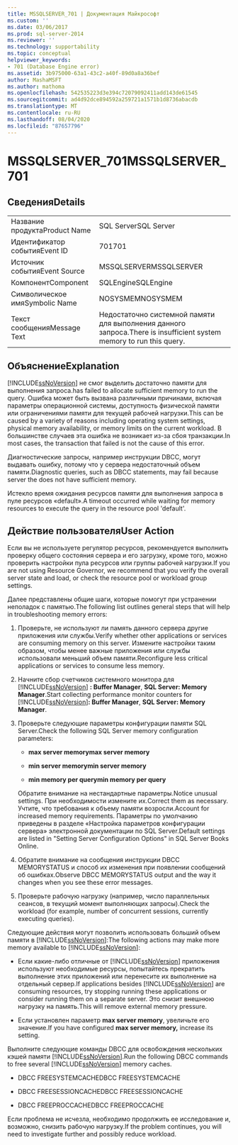 ```yaml
---
title: MSSQLSERVER_701 | Документация Майкрософт
ms.custom: ''
ms.date: 03/06/2017
ms.prod: sql-server-2014
ms.reviewer: ''
ms.technology: supportability
ms.topic: conceptual
helpviewer_keywords:
- 701 (Database Engine error)
ms.assetid: 3b975000-63a1-43c2-a40f-89d0a8a36bef
author: MashaMSFT
ms.author: mathoma
ms.openlocfilehash: 542535223d3e394c72079092411add143de61545
ms.sourcegitcommit: ad4d92dce894592a259721a1571b1d8736abacdb
ms.translationtype: MT
ms.contentlocale: ru-RU
ms.lasthandoff: 08/04/2020
ms.locfileid: "87657796"
---
```

# <a name="mssqlserver_701"></a><span data-ttu-id="cc869-102">MSSQLSERVER_701</span><span class="sxs-lookup"><span data-stu-id="cc869-102">MSSQLSERVER_701</span></span>
    
## <a name="details"></a><span data-ttu-id="cc869-103">Сведения</span><span class="sxs-lookup"><span data-stu-id="cc869-103">Details</span></span>  
  
|||  
|-|-|  
|<span data-ttu-id="cc869-104">Название продукта</span><span class="sxs-lookup"><span data-stu-id="cc869-104">Product Name</span></span>|<span data-ttu-id="cc869-105">SQL Server</span><span class="sxs-lookup"><span data-stu-id="cc869-105">SQL Server</span></span>|  
|<span data-ttu-id="cc869-106">Идентификатор события</span><span class="sxs-lookup"><span data-stu-id="cc869-106">Event ID</span></span>|<span data-ttu-id="cc869-107">701</span><span class="sxs-lookup"><span data-stu-id="cc869-107">701</span></span>|  
|<span data-ttu-id="cc869-108">Источник события</span><span class="sxs-lookup"><span data-stu-id="cc869-108">Event Source</span></span>|<span data-ttu-id="cc869-109">MSSQLSERVER</span><span class="sxs-lookup"><span data-stu-id="cc869-109">MSSQLSERVER</span></span>|  
|<span data-ttu-id="cc869-110">Компонент</span><span class="sxs-lookup"><span data-stu-id="cc869-110">Component</span></span>|<span data-ttu-id="cc869-111">SQLEngine</span><span class="sxs-lookup"><span data-stu-id="cc869-111">SQLEngine</span></span>|  
|<span data-ttu-id="cc869-112">Символическое имя</span><span class="sxs-lookup"><span data-stu-id="cc869-112">Symbolic Name</span></span>|<span data-ttu-id="cc869-113">NOSYSMEM</span><span class="sxs-lookup"><span data-stu-id="cc869-113">NOSYSMEM</span></span>|  
|<span data-ttu-id="cc869-114">Текст сообщения</span><span class="sxs-lookup"><span data-stu-id="cc869-114">Message Text</span></span>|<span data-ttu-id="cc869-115">Недостаточно системной памяти для выполнения данного запроса.</span><span class="sxs-lookup"><span data-stu-id="cc869-115">There is insufficient system memory to run this query.</span></span>|  
  
## <a name="explanation"></a><span data-ttu-id="cc869-116">Объяснение</span><span class="sxs-lookup"><span data-stu-id="cc869-116">Explanation</span></span>  
 [!INCLUDE[ssNoVersion](../../includes/ssnoversion-md.md)] <span data-ttu-id="cc869-117">не смог выделить достаточно памяти для выполнения запроса.</span><span class="sxs-lookup"><span data-stu-id="cc869-117">has failed to allocate sufficient memory to run the query.</span></span> <span data-ttu-id="cc869-118">Ошибка может быть вызвана различными причинами, включая параметры операционной системы, доступность физической памяти или ограничениями памяти для текущей рабочей нагрузки.</span><span class="sxs-lookup"><span data-stu-id="cc869-118">This can be caused by a variety of reasons including operating system settings, physical memory availability, or memory limits on the current workload.</span></span> <span data-ttu-id="cc869-119">В большинстве случаев эта ошибка не возникает из-за сбоя транзакции.</span><span class="sxs-lookup"><span data-stu-id="cc869-119">In most cases, the transaction that failed is not the cause of this error.</span></span>  
  
 <span data-ttu-id="cc869-120">Диагностические запросы, например инструкции DBCC, могут выдавать ошибку, потому что у сервера недостаточный объем памяти.</span><span class="sxs-lookup"><span data-stu-id="cc869-120">Diagnostic queries, such as DBCC statements, may fail because server the does not have sufficient memory.</span></span>  
  
 <span data-ttu-id="cc869-121">Истекло время ожидания ресурсов памяти для выполнения запроса в пуле ресурсов «default».</span><span class="sxs-lookup"><span data-stu-id="cc869-121">A timeout occurred while waiting for memory resources to execute the query in the resource pool 'default'.</span></span>  
  
## <a name="user-action"></a><span data-ttu-id="cc869-122">Действие пользователя</span><span class="sxs-lookup"><span data-stu-id="cc869-122">User Action</span></span>  
 <span data-ttu-id="cc869-123">Если вы не используете регулятор ресурсов, рекомендуется выполнить проверку общего состояния сервера и его загрузку, кроме того, можно проверить настройки пула ресурсов или группы рабочей нагрузки.</span><span class="sxs-lookup"><span data-stu-id="cc869-123">If you are not using Resource Governor, we recommend that you verify the overall server state and load, or check the resource pool or workload group settings.</span></span>  
  
 <span data-ttu-id="cc869-124">Далее представлены общие шаги, которые помогут при устранении неполадок с памятью.</span><span class="sxs-lookup"><span data-stu-id="cc869-124">The following list outlines general steps that will help in troubleshooting memory errors:</span></span>  
  
1.  <span data-ttu-id="cc869-125">Проверьте, не используют ли память данного сервера другие приложения или службы.</span><span class="sxs-lookup"><span data-stu-id="cc869-125">Verify whether other applications or services are consuming memory on this server.</span></span> <span data-ttu-id="cc869-126">Измените настройки таким образом, чтобы менее важные приложения или службы использовали меньший объем памяти.</span><span class="sxs-lookup"><span data-stu-id="cc869-126">Reconfigure less critical applications or services to consume less memory.</span></span>  
  
2.  <span data-ttu-id="cc869-127">Начните сбор счетчиков системного монитора для [!INCLUDE[ssNoVersion](../../includes/ssnoversion-md.md)] **: Buffer Manager**, **SQL Server: Memory Manager**.</span><span class="sxs-lookup"><span data-stu-id="cc869-127">Start collecting performance monitor counters for [!INCLUDE[ssNoVersion](../../includes/ssnoversion-md.md)]**: Buffer Manager**, **SQL Server: Memory Manager**.</span></span>  
  
3.  <span data-ttu-id="cc869-128">Проверьте следующие параметры конфигурации памяти SQL Server.</span><span class="sxs-lookup"><span data-stu-id="cc869-128">Check the following SQL Server memory configuration parameters:</span></span>  
  
    -   <span data-ttu-id="cc869-129">**max server memory**</span><span class="sxs-lookup"><span data-stu-id="cc869-129">**max server memory**</span></span>  
  
    -   <span data-ttu-id="cc869-130">**min server memory**</span><span class="sxs-lookup"><span data-stu-id="cc869-130">**min server memory**</span></span>  
  
    -   <span data-ttu-id="cc869-131">**min memory per query**</span><span class="sxs-lookup"><span data-stu-id="cc869-131">**min memory per query**</span></span>  
  
     <span data-ttu-id="cc869-132">Обратите внимание на нестандартные параметры.</span><span class="sxs-lookup"><span data-stu-id="cc869-132">Notice unusual settings.</span></span> <span data-ttu-id="cc869-133">При необходимости измените их.</span><span class="sxs-lookup"><span data-stu-id="cc869-133">Correct them as necessary.</span></span> <span data-ttu-id="cc869-134">Учтите, что требования к объему памяти возросли.</span><span class="sxs-lookup"><span data-stu-id="cc869-134">Account for increased memory requirements.</span></span> <span data-ttu-id="cc869-135">Параметры по умолчанию приведены в разделе «Настройка параметров конфигурации сервера» электронной документации по SQL Server.</span><span class="sxs-lookup"><span data-stu-id="cc869-135">Default settings are listed in "Setting Server Configuration Options" in SQL Server Books Online.</span></span>  
  
4.  <span data-ttu-id="cc869-136">Обратите внимание на сообщения инструкции DBCC MEMORYSTATUS и способ их изменения при появлении сообщений об ошибках.</span><span class="sxs-lookup"><span data-stu-id="cc869-136">Observe DBCC MEMORYSTATUS output and the way it changes when you see these error messages.</span></span>  
  
5.  <span data-ttu-id="cc869-137">Проверьте рабочую нагрузку (например, число параллельных сеансов, в текущий момент выполняющих запросы).</span><span class="sxs-lookup"><span data-stu-id="cc869-137">Check the workload (for example, number of concurrent sessions, currently executing queries).</span></span>  
  
 <span data-ttu-id="cc869-138">Следующие действия могут позволить использовать больший объем памяти в [!INCLUDE[ssNoVersion](../../includes/ssnoversion-md.md)]:</span><span class="sxs-lookup"><span data-stu-id="cc869-138">The following actions may make more memory available to [!INCLUDE[ssNoVersion](../../includes/ssnoversion-md.md)]:</span></span>  
  
-   <span data-ttu-id="cc869-139">Если какие-либо отличные от [!INCLUDE[ssNoVersion](../../includes/ssnoversion-md.md)] приложения используют необходимые ресурсы, попытайтесь прекратить выполнение этих приложений или перенесите их выполнение на отдельный сервер.</span><span class="sxs-lookup"><span data-stu-id="cc869-139">If applications besides [!INCLUDE[ssNoVersion](../../includes/ssnoversion-md.md)] are consuming resources, try stopping running these applications or consider running them on a separate server.</span></span> <span data-ttu-id="cc869-140">Это снизит внешнюю нагрузку на память.</span><span class="sxs-lookup"><span data-stu-id="cc869-140">This will remove external memory pressure.</span></span>  
  
-   <span data-ttu-id="cc869-141">Если установлен параметр **max server memory**, увеличьте его значение.</span><span class="sxs-lookup"><span data-stu-id="cc869-141">If you have configured **max server memory,** increase its setting.</span></span>  
  
 <span data-ttu-id="cc869-142">Выполните следующие команды DBCC для освобождения нескольких кэшей памяти [!INCLUDE[ssNoVersion](../../includes/ssnoversion-md.md)].</span><span class="sxs-lookup"><span data-stu-id="cc869-142">Run the following DBCC commands to free several [!INCLUDE[ssNoVersion](../../includes/ssnoversion-md.md)] memory caches.</span></span>  
  
-   <span data-ttu-id="cc869-143">DBCC FREESYSTEMCACHE</span><span class="sxs-lookup"><span data-stu-id="cc869-143">DBCC FREESYSTEMCACHE</span></span>  
  
-   <span data-ttu-id="cc869-144">DBCC FREESESSIONCACHE</span><span class="sxs-lookup"><span data-stu-id="cc869-144">DBCC FREESESSIONCACHE</span></span>  
  
-   <span data-ttu-id="cc869-145">DBCC FREEPROCCACHE</span><span class="sxs-lookup"><span data-stu-id="cc869-145">DBCC FREEPROCCACHE</span></span>  
  
 <span data-ttu-id="cc869-146">Если проблема не исчезла, необходимо продолжить ее исследование и, возможно, снизить рабочую нагрузку.</span><span class="sxs-lookup"><span data-stu-id="cc869-146">If the problem continues, you will need to investigate further and possibly reduce workload.</span></span>  
  
  
